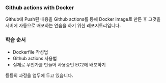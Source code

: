### Github actions with Docker
Github에 Push된 내용을 Github actions를 통해 Docker image로 만든 후 그것을 서버에 자동으로 배포하는 연습을 하기 위한 레포지토리입니다.

### 학습 순서
- Dockerfile 작성법
- Github actions 사용법
- 실제로 무언가를 만들어 사용중인 EC2에 배포하기

등등의 과정을 염두에 두고 있습니다.